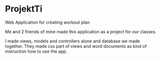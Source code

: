 # ProjektTi
Web Application for creating workout plan

Me and 2 friends of mine made this application as a project for our classes.

I made views, models and controllers alone and database we made together. They made css part of views and word documents as kind of instruction how to use the app.
